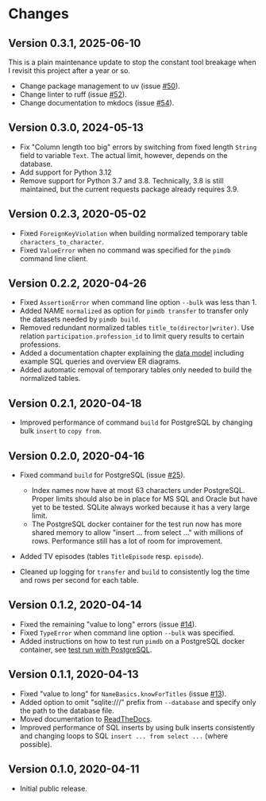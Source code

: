 # Changes

## Version 0.3.1, 2025-06-10

This is a plain maintenance update to stop the constant tool breakage when I revisit this project after a year or so.

- Change package management to uv (issue
  [#50](https://github.com/roskakori/pimdb/issues/50)).
- Change linter to ruff (issue
  [#52](https://github.com/roskakori/pimdb/issues/52)).
- Change documentation to mkdocs (issue
  [#54](https://github.com/roskakori/pimdb/issues/54)).

## Version 0.3.0, 2024-05-13

- Fix "Column length too big" errors by switching from fixed length
  `String` field to variable `Text`. The actual
  limit, however, depends on the database.
- Add support for Python 3.12
- Remove support for Python 3.7 and 3.8. Technically, 3.8 is still maintained,
  but the current requests package already requires 3.9.

## Version 0.2.3, 2020-05-02

- Fixed `ForeignKeyViolation` when building normalized temporary table
  `characters_to_character`.
- Fixed `ValueError` when no command was specified for the
  `pimdb` command line client.

## Version 0.2.2, 2020-04-26

- Fixed `AssertionError` when command line option `--bulk` was less
  than 1.
- Added NAME `normalized` as option for `pimdb transfer` to
  transfer only the datasets needed by `pimdb build`.
- Removed redundant normalized tables `title_to(director|writer)`. Use
  relation `participation.profession_id` to limit query results to certain
  professions.
- Added a documentation chapter explaining the [data model](datamodel.md) including
  example SQL queries and overview ER diagrams.
- Added automatic removal of temporary tables only needed to build the
  normalized tables.

## Version 0.2.1, 2020-04-18

- Improved performance of command `build` for PostgreSQL by changing
  bulk `insert` to `copy from`.

## Version 0.2.0, 2020-04-16

- Fixed command `build` for PostgreSQL (issue
  [#25](https://github.com/roskakori/pimdb/issues/25)).

  - Index names now have at most 63 characters under PostgreSQL. Proper limits
    should also be in place for MS SQL and Oracle but have yet to be tested.
    SQLite always worked because it has a very large limit.
  - The PostgreSQL docker container for the test run now has more shared
    memory to allow "insert ... from select ..." with millions of
    rows. Performance still has a lot of room for improvement.

- Added TV episodes (tables `TitleEpisode` resp. `episode`).
- Cleaned up logging for `transfer` and `build` to consistently log the
  time and rows per second for each table.

## Version 0.1.2, 2020-04-14

- Fixed the remaining "value to long" errors (issue
  [#14](https://github.com/roskakori/pimdb/issues/14)).
- Fixed `TypeError` when command line option `--bulk` was specified.
- Added instructions on how to test run `pimdb` on a PostgreSQL
  docker container, see [test run with PostgreSQL](#test-run-with-postgres).

## Version 0.1.1, 2020-04-13

- Fixed "value to long" for `NameBasics.knowForTitles` (issue
  [#13](https://github.com/roskakori/pimdb/issues/13)).
- Added option to omit "sqlite:///" prefix from `--database` and specify
  only the path to the database file.
- Moved documentation to [ReadTheDocs](https://pimdb.readthedocs.io/).
- Improved performance of SQL inserts by using bulk inserts consistently and
  changing loops to SQL `insert ... from select ...` (where possible).

## Version 0.1.0, 2020-04-11

- Initial public release.
